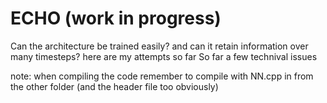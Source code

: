 # ECHO (work in progress)

Can the architecture be trained easily? and can it retain information over many timesteps?
here are my attempts so far
So far a few technival issues


note: when compiling the code remember to compile with NN.cpp in from the other folder (and the header file too obviously)
